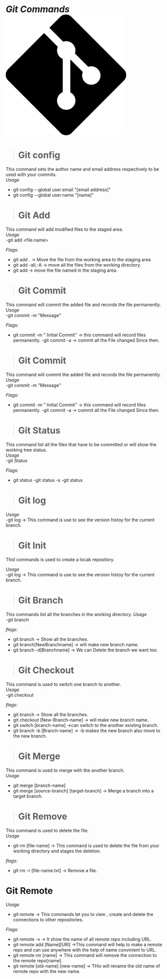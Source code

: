 # ***Git Commands*** ![Git](/git.png)


> # **Git config**<br>

This command sets the author name and email address respectively to be used with your commits.<br>
_Usage_<br> 
- git config --global user.email "[email address]"<br>
- git config --global user.name "[name]"<br>


> # **Git Add**<br>

This command will add modified files to the staged area.<br>
_Usage_<br> 
-git add <file.name>

_Flags:_<br> 
- git add .  -> Move the file from the working area to the staging area
- git add -all,-A  -> move all the files from the working directory.
- git add <filename>  -> move the file named in the staging area.


> # **Git Commit**<br>

This command will commit the added file and records the file permanently. <br>
_Usage_<br> 
-git commit -m "Message"

_Flags:_<br> 
- git commit -m " Initial Commit"  -> this command will record files permanently.
-git commit -a -> commit all the File changed Since then.

> # **Git Commit**<br>

This command will commit the added file and records the file permanently. <br>
_Usage_<br> 
-git commit -m "Message"

_Flags:_<br> 
- git commit -m " Initial Commit"  -> this command will record files permanently.
-git commit -a -> commit all the File changed Since then.

> # **Git Status**<br>

This command list all the files that have to be committed or will show the working tree status. <br>
_Usage_<br> 
-git Status

_Flags:_<br> 
- git status 
-git status -s
-git status <branchname>


> #  **Git log**<br>

_Usage_<br> 
-git log -> This command is use to see the version histoy for the current branch.


>  # **Git Init**<br>

Thid commands is used to create a locak repository.

_Usage_<br> 
-git log -> This command is use to see the version histoy for the current branch.


>  # **Git Branch**<br>

This commands list all the branches in the working directory.<vr>
_Usage_<br> 
-git branch

_flags:_<br>
- git branch -> Show all the branches.
- git branch[NewBranchname] -> will make new branch name.
- git branch -d[Branchname] -> We can Delete the branch we want too.


>  # **Git Checkout**<br>

This command is used to switch one branch to another.<br>
_Usage_<br> 
-git checkout

_flags:_<br>
- git branch -> Show all the branches.
- git checkout [New-Branch-name] -> will make new branch name.
- git switch [branch-name]  ->can switch to the another existing branch.
- git branch -b [Branch-name] -> -b makes the new branch also move to the new branch.


> # **Git Merge**<br>

This command is used to merge with the another branch.<br>
_Usage_<br> 
- git merge [branch-name]
- git merge [source-branch] [target-branch] -> Merge a branch into a target branch.<br>


>  #  **Git Remove**<br>

This command is used to delete the file.<br>
_Usage_<br> 
- git rm [file-name] -> This command is used to delete the file from your working directory and stages the deletion.

_flags:_ <br>
- git rm -r [file-name.txt] -> Remove a file.

# **Git Remote**<br>

_Usage_ <br>
- git remote -> This commands let you to view , create and delete the connections to other repositories.

_Flags:_
- git remote -v -> It show the name of all remote repo including URL.
- git remote add [Name][URl] ->This command will help to make a remote repo and can use anywhere with the help of name convinient to URL.
- git remote rm [name] -> This command will remove the connection to the remote repo[name]. 
- git remote [old-name] [new-name] -> THis will rename the old name of remote repo with the new name.
